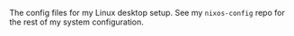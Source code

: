 The config files for my Linux desktop setup.
See my `nixos-config` repo for the rest of my 
system configuration.
